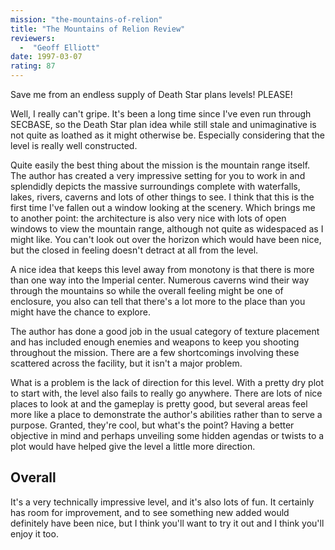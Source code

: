 ```yaml
---
mission: "the-mountains-of-relion"
title: "The Mountains of Relion Review"
reviewers: 
  -  "Geoff Elliott"
date: 1997-03-07
rating: 87
---
```


Save me from an endless supply of Death Star plans levels! PLEASE!

Well, I really can't gripe. It's been a long time since I've even run through SECBASE, so the Death Star plan idea while still stale and unimaginative is not quite as loathed as it might otherwise be. Especially considering that the level is really well constructed.

Quite easily the best thing about the mission is the mountain range itself. The author has created a very impressive setting for you to work in and splendidly depicts the massive surroundings complete with waterfalls, lakes, rivers, caverns and lots of other things to see. I think that this is the first time I've fallen out a window looking at the scenery. Which brings me to another point: the architecture is also very nice with lots of open windows to view the mountain range, although not quite as widespaced as I might like. You can't look out over the horizon which would have been nice, but the closed in feeling doesn't detract at all from the level.

A nice idea that keeps this level away from monotony is that there is more than one way into the Imperial center. Numerous caverns wind their way through the mountains so while the overall feeling might be one of enclosure, you also can tell that there's a lot more to the place than you might have the chance to explore.

The author has done a good job in the usual category of texture placement and has included enough enemies and weapons to keep you shooting throughout the mission. There are a few shortcomings involving these scattered across the facility, but it isn't a major problem.

What is a problem is the lack of direction for this level. With a pretty dry plot to start with, the level also fails to really go anywhere. There are lots of nice places to look at and the gameplay is pretty good, but several areas feel more like a place to demonstrate the author's abilities rather than to serve a purpose. Granted, they're cool, but what's the point? Having a better objective in mind and perhaps unveiling some hidden agendas or twists to a plot would have helped give the level a little more direction.

## Overall

It's a very technically impressive level, and it's also lots of fun. It certainly has room for improvement, and to see something new added would definitely have been nice, but I think you'll want to try it out and I think you'll enjoy it too.
